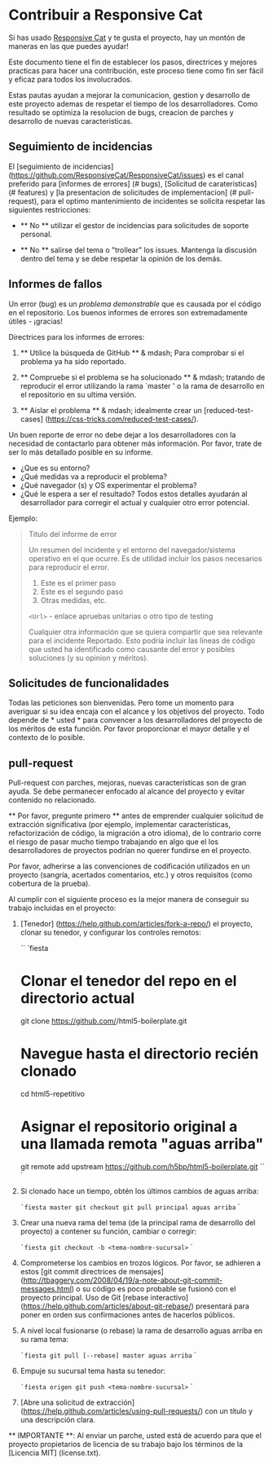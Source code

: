 # Contribuir a Responsive Cat

Si has usado [Responsive Cat](http://responsivecat.com) y te gusta el proyecto, hay un montón de maneras en las que puedes ayudar!

Este documento tiene el fin de establecer los pasos, directrices y mejores practicas para hacer una contribución, este proceso tiene como fin ser fácil y eficaz para todos los involucrados.

Estas pautas ayudan a mejorar la comunicacion, gestion y desarrollo de este proyecto ademas de respetar el tiempo de los desarrolladores. Como resultado se optimiza la resolucion de bugs, creacion de parches y desarrollo de nuevas caracteristicas.

## Seguimiento de incidencias

El [seguimiento de incidencias] (https://github.com/ResponsiveCat/ResponsiveCat/issues) es
el canal preferido para [informes de errores] (# bugs), [Solicitud de carateristicas] (# features)
y [la presentacion de solicitudes de implementacion] (# pull-request), para el optimo mantenimiento de incidentes se solicita respetar las siguientes restricciones:

* ** No ** utilizar el gestor de incidencias para solicitudes de soporte personal.

* ** No ** salirse del tema o "trollear" los issues. Mantenga la discusión dentro del tema y se debe respetar la opinión de los demás.

## Informes de fallos

Un error (bug) es un _problema_ _demonstrable_ que es causada por el código en el repositorio.
Los buenos informes de errores son extremadamente útiles - ¡gracias!

Directrices para los informes de errores:

1. ** Utilice la búsqueda de GitHub ** & mdash; Para comprobar si el problema ya ha sido reportado.

2. ** Compruebe si el problema se ha solucionado ** & mdash; tratando de reproducir el error utilizando la rama `master ' o la rama de desarrollo en el repositorio en su ultima versión.

3. ** Aislar el problema ** & mdash; idealmente crear un [reduced-test-cases] (https://css-tricks.com/reduced-test-cases/).

Un buen reporte de error no debe dejar a los desarrolladores con la necesidad de contactarlo para obtener más información. Por favor, trate de ser lo más detallado posible en su informe.
* ¿Que es su entorno?
* ¿Qué medidas va a reproducir el problema?
* ¿Qué navegador (s) y OS experimentar el problema?
* ¿Qué le espera a ser el resultado?
Todos estos detalles ayudarán al desarrollador para corregir el actual y cualquier otro error potencial.

Ejemplo:

> Titulo del informe de error
>
> Un resumen del incidente y el entorno del navegador/sistema operativo en el que ocurre.
> Es de utilidad incluir los pasos necesarios para reproducir el error.
>
> 1. Este es el primer paso
> 2. Este es el segundo paso
> 3. Otras medidas, etc.
>
> `<Url>` - enlace apruebas unitarias o otro tipo de testing
>
> Cualquier otra información que se quiera compartir que sea relevante para el incidente Reportado.
> Esto podría incluir las líneas de código que usted ha identificado como
> causante del error y posibles soluciones (y su opinion y méritos).

## Solicitudes de funcionalidades

Todas las peticiones son bienvenidas. Pero tome un momento para averiguar si su idea
encaja con el alcance y los objetivos del proyecto. Todo depende de * usted * para convencer
a los desarrolladores del proyecto de los méritos de esta función. Por favor
proporcionar el mayor detalle y el contexto de lo posible.

## pull-request

Pull-request con parches, mejoras, nuevas características son de gran ayuda.
Se debe permanecer enfocado al alcance del proyecto y evitar contenido no relacionado.

<continuar>
** Por favor, pregunte primero ** antes de emprender cualquier solicitud de extracción significativa (por ejemplo,
implementar características, refactorización de código, la migración a otro idioma),
de lo contrario corre el riesgo de pasar mucho tiempo trabajando en algo que el
los desarrolladores de proyectos podrían no querer fundirse en el proyecto.

Por favor, adherirse a las convenciones de codificación utilizados en un proyecto (sangría,
acertados comentarios, etc.) y otros requisitos (como cobertura de la prueba).

Al cumplir con el siguiente proceso es la mejor manera de conseguir su trabajo
incluidas en el proyecto:

1. [Tenedor] (https://help.github.com/articles/fork-a-repo/) el proyecto, clonar su
   tenedor, y configurar los controles remotos:

   `` `fiesta
   # Clonar el tenedor del repo en el directorio actual
   git clone https://github.com/<your-username>/html5-boilerplate.git
   # Navegue hasta el directorio recién clonado
   cd html5-repetitivo
   # Asignar el repositorio original a una llamada remota "aguas arriba"
   git remote add upstream https://github.com/h5bp/html5-boilerplate.git
   `` `

2. Si clonado hace un tiempo, obtén los últimos cambios de aguas arriba:

   `` `fiesta
   master git checkout
   git pull principal aguas arriba
   `` `

3. Crear una nueva rama del tema (de la principal rama de desarrollo del proyecto) a
   contener su función, cambiar o corregir:

   `` `fiesta
   git checkout -b <tema-nombre-sucursal>
   `` `

4. Comprometerse los cambios en trozos lógicos. Por favor, se adhieren a estos [git commit
   directrices de mensajes] (http://tbaggery.com/2008/04/19/a-note-about-git-commit-messages.html)
   o su código es poco probable se fusionó con el proyecto principal. Uso de Git
   [rebase interactivo] (https://help.github.com/articles/about-git-rebase/)
   presentará para poner en orden sus confirmaciones antes de hacerlos públicos.

5. A nivel local fusionarse (o rebase) la rama de desarrollo aguas arriba en su rama tema:

   `` `fiesta
   git pull [--rebase] master aguas arriba
   `` `

6. Empuje su sucursal tema hasta su tenedor:

   `` `fiesta
   origen git push <tema-nombre-sucursal>
   `` `

7. [Abre una solicitud de extracción] (https://help.github.com/articles/using-pull-requests/)
    con un título y una descripción clara.

** IMPORTANTE **: Al enviar un parche, usted está de acuerdo para que el proyecto
propietarios de licencia de su trabajo bajo los términos de la [Licencia MIT] (license.txt).
